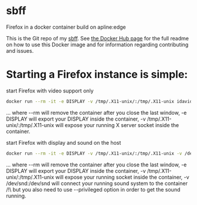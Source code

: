 # sbff
Firefox in a docker container build on apline:edge

This is the Git repo of my [sbff](https://hub.docker.com/r/idavidkov/sandbox_firefox/). See [the Docker Hub page](https://hub.docker.com/r/idavidkov/) for the full readme on how to use this Docker image and for information regarding contributing and issues.

# Starting a Firefox instance is simple:

start Firefox with video support only
```sh
docker run --rm -it -e DISPLAY -v /tmp/.X11-unix/:/tmp/.X11-unix idavidkov/sandbox_firefox
```
... where --rm will remove the container after you close the last window, -e DISPLAY will export your DISPLAY inside the container, -v /tmp/.X11-unix/:/tmp/.X11-unix will expose your running X server socket inside the container.

start Firefox with display and sound on the host
```sh
docker run --rm -it -e DISPLAY -v /tmp/.X11-unix/:/tmp/.X11-unix -v /dev/snd:/dev/snd --privileged idavidkov/sandbox_firefox
```
... where --rm will remove the container after you close the last window, -e DISPLAY will export your DISPLAY inside the container, -v /tmp/.X11-unix/:/tmp/.X11-unix will expose your running socket inside the container, -v /dev/snd:/dev/snd will connect your running sound system to the container /!\ but you also need to use --privileged option in order to get the sound running.
